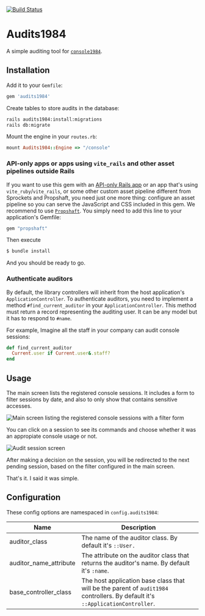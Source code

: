 [![Build Status](https://github.com/basecamp/audits1984/actions/workflows/build.yml/badge.svg?branch=master)](https://github.com/basecamp/audits1984/actions?query=branch%3Amaster)

# Audits1984

A simple auditing tool for [`console1984`](https://github.com/basecamp/console1984).

## Installation

Add it to your `Gemfile`:

```ruby
gem 'audits1984'
```

Create tables to store audits in the database:

```sh
rails audits1984:install:migrations
rails db:migrate
```

Mount the engine in your `routes.rb`:

```ruby
mount Audits1984::Engine => "/console"
```

### API-only apps or apps using `vite_rails` and other asset pipelines outside Rails

If you want to use this gem with an [API-only Rails app](https://guides.rubyonrails.org/api_app.html) or an app that's using `vite_ruby`/`vite_rails`, or some other custom asset pipeline different from Sprockets and Propshaft, you need just one more thing: configure an asset pipeline so you can serve the JavaScript and CSS included in this gem. We recommend to use [`Propshaft`](https://github.com/rails/propshaft). You simply need to add this line to your application's Gemfile:

```ruby
gem "propshaft"
```

Then execute
```bash
$ bundle install
```

And you should be ready to go.

### Authenticate auditors

By default, the library controllers will inherit from the host application's `ApplicationController`. To authenticate auditors, you need to implement a method `#find_current_auditor` in your `ApplicationController`. This method must return a record representing the auditing user. It can be any model but it has to respond to `#name`.

For example, Imagine all the staff in your company can audit console sessions:

```ruby
def find_current_auditor
  Current.user if Current.user&.staff?
end
```

## Usage

The main screen lists the registered console sessions. It includes a form to filter sessions by date, and also to only show that contains sensitive accesses.

![Main screen listing the registered console sessions with a filter form](docs/images/main-screen.png)

You can click on a session to see its commands and choose whether it was an appropiate console usage or not.

![Audit session screen](docs/images/audit-session-screen.png)

After making a decision on the session, you will be redirected to the next pending session, based on the filter configured in the main screen.

That's it. I said it was simple.

## Configuration

These config options are namespaced in `config.audits1984`:

| Name                  | Description                                                  |
| --------------------- | ------------------------------------------------------------ |
| auditor_class         | The name of the auditor class. By default it's `::User.`     |
| auditor_name_attribute | The attribute on the auditor class that returns the auditor's name. By default it's `:name`. |
| base_controller_class | The host application base class that will be the parent of `audit1984` controllers. By default it's `::ApplicationController`. |
